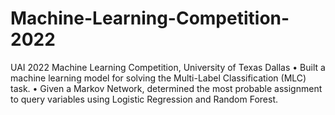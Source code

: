 # Machine-Learning-Competition-2022
UAI 2022 Machine Learning Competition, University of Texas Dallas 
• Built a machine learning model for solving the Multi-Label Classification (MLC) task. 
• Given a Markov Network, determined the most probable assignment to query variables using Logistic Regression and Random Forest.
